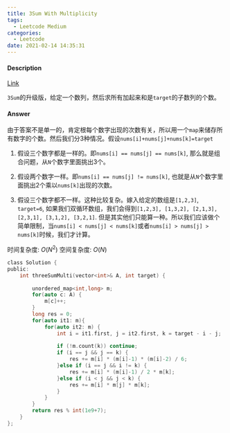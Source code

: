```yaml
---
title: 3Sum With Multiplicity
tags:
  - Leetcode Medium
categories:
  - Leetcode
date: 2021-02-14 14:35:31
---
```


#### Description

[Link](https://leetcode.com/problems/3sum-with-multiplicity/)

`3Sum`的升级版，给定一个数列，然后求所有加起来和是`target`的子数列的个数。


#### Answer
由于答案不是单一的，肯定根每个数字出现的次数有关，所以用一个`map`来储存所有数字的个数。然后我们分3种情况。假设`nums[i]+nums[j]+nums[k]=target`

1. 假设三个数字都是一样的。即`nums[i] == nums[j] == nums[k]`, 那么就是组合问题，从`N`个数字里面挑出3个。

2. 假设两个数字一样。即`nums[i] == nums[j] != nums[k]`, 也就是从`N`个数字里面挑出2个乘以`nums[k]`出现的次数。

3. 假设三个数字都不一样。这种比较复杂。嫁入给定的数组是`[1,2,3]`, `target=6`, 如果我们双循环数组，我们会得到`[1,2,3], [1,3,2], [2,1,3], [2,3,1], [3,1,2], [3,2,1]`. 但是其实他们只能算一种。所以我们应该做个简单限制，当`nums[i] < nums[j] < nums[k]`或者`nums[i] > nums[j] > nums[k]`时候，我们才计算。

时间复杂度: $O(N^2)$
空间复杂度: $O(N)$
```c
class Solution {
public:
    int threeSumMulti(vector<int>& A, int target) {
        
        unordered_map<int,long> m;
        for(auto c: A) {
            m[c]++;
        }
        long res = 0;
        for(auto it1: m){
            for(auto it2: m) {
                int i = it1.first, j = it2.first, k = target - i - j;
                
                if (!m.count(k)) continue;
                if (i == j && j == k) {
                    res += m[i] * (m[i]-1) * (m[i]-2) / 6;
                }else if (i == j && i != k) {
                    res += m[i] * (m[i]-1) / 2 * m[k];
                }else if (i < j && j < k) {
                    res += m[i] * m[j] * m[k];
                }
            }
        }
        return res % int(1e9+7);
    }
};
```
